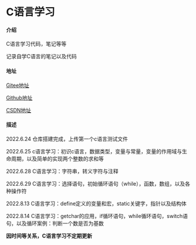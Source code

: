 # C语言学习

#### 介绍
C语言学习代码，笔记等等

记录自学C语言的笔记以及代码

#### 地址

[Gitee地址](https://gitee.com/deng-yu-feng/c-language-learning)

[Github地址](https://github.com/deng-yu-feng/C-learing)

[CSDN地址](https://blog.csdn.net/weixin_54892866/category_11884696.html)

#### 描述

2022.6.24 仓库搭建完成，上传第一个c语言测试文件

2022.6.25 c语言学习：初识c语言，数据类型，变量与常量，变量的作用域与生命周期，以及简单的实现两个整数的求和等

2022.6.28 C语言学习：字符串，转义字符与注释

2022.6.29 C语言学习：选择语句，初始循环语句（while），函数，数组，以及各种操作符

2022.8.13 C语言学习：define定义的变量和宏，static关键字，指针以及结构体

2022.8.14 C语言学习：getchar的应用，if循环语句，while循环语句，switch语句，以及循环案例：判断一个数是否为基数



**因时间等关系，C语言学习不定期更新**
